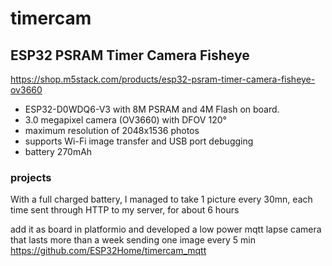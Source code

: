 # timercam

## ESP32 PSRAM Timer Camera Fisheye 

https://shop.m5stack.com/products/esp32-psram-timer-camera-fisheye-ov3660

* ESP32-D0WDQ6-V3 with 8M PSRAM and 4M Flash on board. 
* 3.0 megapixel camera (OV3660) with DFOV 120° 
* maximum resolution of 2048x1536 photos 
* supports Wi-Fi image transfer and USB port debugging
* battery 	270mAh

### projects

With a full charged battery, I managed to take 1 picture every 30mn, each time sent through HTTP to my server, for about 6 hours


add it as board in platformio and developed a low power mqtt lapse camera that lasts more than a week sending one image every 5 min
https://github.com/ESP32Home/timercam_mqtt

